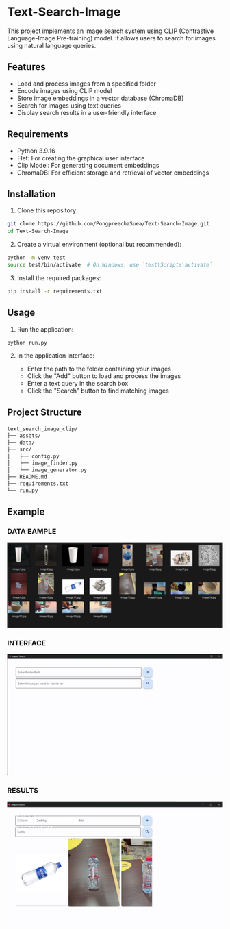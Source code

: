 # Text-Search-Image

This project implements an image search system using CLIP (Contrastive Language-Image Pre-training) model. It allows users to search for images using natural language queries.

## Features

- Load and process images from a specified folder
- Encode images using CLIP model
- Store image embeddings in a vector database (ChromaDB)
- Search for images using text queries
- Display search results in a user-friendly interface

## Requirements

- Python 3.9.16
- Flet: For creating the graphical user interface
- Clip Model: For generating document embeddings
- ChromaDB: For efficient storage and retrieval of vector embeddings

## Installation

1. Clone this repository:
```bash
git clone https://github.com/PongpreechaSuea/Text-Search-Image.git
cd Text-Search-Image
```

2. Create a virtual environment (optional but recommended):
```bash
python -m venv test
source test/bin/activate  # On Windows, use `test\Scripts\activate`
```

3. Install the required packages:
```bash
pip install -r requirements.txt
```

## Usage

1. Run the application:
```bash
python run.py
```

2. In the application interface:

    - Enter the path to the folder containing your images
    - Click the "Add" button to load and process the images
    - Enter a text query in the search box
    - Click the "Search" button to find matching images


## Project Structure

```
text_search_image_clip/
├── assets/
├── data/
├── src/
│   ├── config.py
│   ├── image_finder.py
│   └── image_generator.py
├── README.md
├── requirements.txt
└── run.py
```


## Example

### DATA EAMPLE

<p align="center">
  <img src="./assets/image3.png" alt="GUI" width="800"/>
</p>


### INTERFACE

<p align="center">
  <img src="./assets/image1.png" alt="GUI" width="800"/>
</p>


### RESULTS

<p align="center">
  <img src="./assets/image2.png" alt="GUI" width="800"/>
</p>
